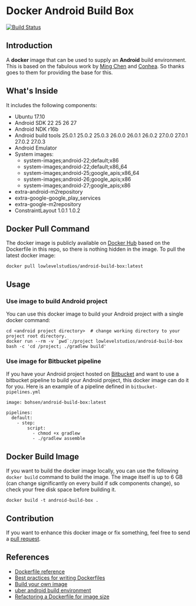 # Docker Android Build Box


[![Build Status](https://travis-ci.org/lowlevel-studios/docker-android-build-box.svg?branch=master)](https://travis-ci.org/lowlevel-studios/docker-android-build-box)


## Introduction

A **docker** image that can be used to supply an **Android** build environment. This is based on the fabulous work by [Ming Chen](https://github.com/mingchen/docker-android-build-box) and [Conhea](https://github.com/Conhea/docker-android-build-box). So thanks goes to them for providing the base for this.


## What's Inside

It includes the following components:
* Ubuntu 17.10
* Android SDK 22 25 26 27
* Android NDK r16b
* Android build tools 25.0.1 25.0.2 25.0.3 26.0.0 26.0.1 26.0.2 27.0.0 27.0.1 27.0.2 27.0.3
* Android Emulator
* System images:
  * system-images;android-22;default;x86
  * system-images;android-22;default;x86_64
  * system-images;android-25;google_apis;x86_64
  * system-images;android-26;google_apis;x86
  * system-images;android-27;google_apis;x86
* extra-android-m2repository
* extra-google-google_play_services
* extra-google-m2repository
* ConstraintLayout 1.0.1 1.0.2



## Docker Pull Command

The docker image is publicly available on [Docker Hub](https://hub.docker.com/r/lowlevelstudios/android-build-box/) based on the Dockerfile in this repo, so there is nothing hidden in the image. To pull the latest docker image:

    docker pull lowlevelstudios/android-build-box:latest


## Usage

### Use image to build Android project

You can use this docker image to build your Android project with a single docker command:

    cd <android project directory>  # change working directory to your project root directory.
    docker run --rm -v `pwd`:/project lowlevelstudios/android-build-box bash -c 'cd /project; ./gradlew build'



### Use image for Bitbucket pipeline

If you have your Android project hosted on [Bitbucket](https://bitbucket.org) and want to use a bitbucket pipeline to build your Android project, this docker image can do it for you.
Here is an example of a pipeline defined in `bitbucket-pipelines.yml`

    image: bohsen/android-build-box:latest

    pipelines:
      default:
        - step:
            script:
              - chmod +x gradlew
              - ./gradlew assemble


## Docker Build Image

If you want to build the docker image locally, you can use the following `docker build` command to build the image.
The image itself is up to 6 GB (can change significantly on every build if sdk components change), so check your free disk space before building it.

    docker build -t android-build-box .


## Contribution

If you want to enhance this docker image or fix something, feel free to send a [pull request](https://github.com/lowlevel-studios/docker-android-build-box/pull/new/master).


## References

* [Dockerfile reference](https://docs.docker.com/engine/reference/builder/)
* [Best practices for writing Dockerfiles](https://docs.docker.com/engine/userguide/eng-image/dockerfile_best-practices/)
* [Build your own image](https://docs.docker.com/engine/getstarted/step_four/)
* [uber android build environment](https://hub.docker.com/r/uber/android-build-environment/)
* [Refactoring a Dockerfile for image size](https://blog.replicated.com/2016/02/05/refactoring-a-dockerfile-for-image-size/)
